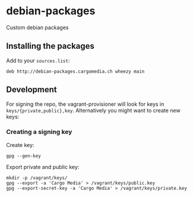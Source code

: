 debian-packages
===============
Custom debian packages

Installing the packages
-----------------------

Add to your `sources.list`:
```
deb http://debian-packages.cargomedia.ch wheezy main
```

Development
-----------

For signing the repo, the vagrant-provisioner will look for keys in `keys/{private,public},key`.
Alternatively you might want to create new keys:

### Creating a signing key
Create key:
```
gpg --gen-key
```

Export private and public key:
```
mkdir -p /vagrant/keys/
gpg --export -a 'Cargo Media' > /vagrant/keys/public.key
gpg --export-secret-key -a 'Cargo Media' > /vagrant/keys/private.key
```
